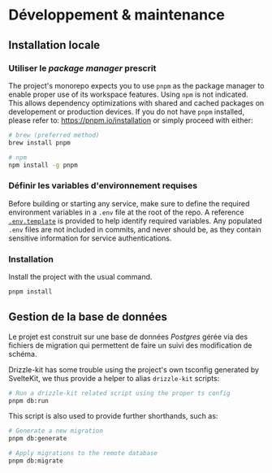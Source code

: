 # Développement & maintenance

## Installation locale

### Utiliser le _package manager_ prescrit

The project's monorepo expects you to use `pnpm` as the package manager to enable proper use of its
workspace features. Using `npm` is not indicated. This allows dependency optimizations with shared
and cached packages on developement or production devices. If you do not have `pnpm` installed,
please refer to: <https://pnpm.io/installation> or simply proceed with either:

```sh
# brew (preferred method)
brew install pnpm

# npm
npm install -g pnpm
```

### Définir les variables d'environnement requises

Before building or starting any service, make sure to define the required environment variables in a
`.env` file at the root of the repo. A reference [`.env.template`](.env.template) is provided to
help identify required variables. Any populated `.env` files are not included in commits, and never
should be, as they contain sensitive information for service authentications.

### Installation

Install the project with the usual command.

```sh
pnpm install
```

## Gestion de la base de données

Le projet est construit sur une base de données _Postgres_ gérée via des fichiers de migration qui
permettent de faire un suivi des modification de schéma.

Drizzle-kit has some trouble using the project's own tsconfig generated by SvelteKit, we thus
provide a helper to alias `drizzle-kit` scripts:

```sh
# Run a drizzle-kit related script using the proper ts config
pnpm db:run
```

This script is also used to provide further shorthands, such as:

```sh
# Generate a new migration
pnpm db:generate

# Apply migrations to the remote database
pnpm db:migrate
```
